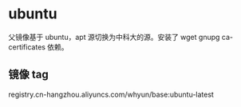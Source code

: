 # ubuntu

父镜像基于 ubuntu，apt 源切换为中科大的源。安装了  wget  gnupg ca-certificates 依赖。

## 镜像 tag

registry.cn-hangzhou.aliyuncs.com/whyun/base:ubuntu-latest